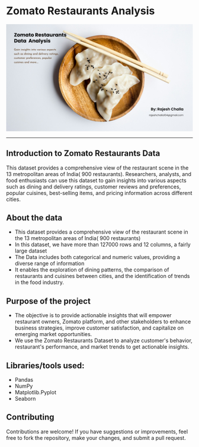 # Zomato Restaurants Analysis

<img src="https://github.com/rajeshchalla10/EDA-Zomato-restaurants/blob/10bdfd669ccbf43736ef20278898148b6d7d62f5/banner.png" />
<hr>

## Introduction to Zomato Restaurants Data

This dataset provides a comprehensive view of the restaurant scene in the 13 metropolitan areas of India( 900 restaurants). Researchers, analysts, and food enthusiasts can use this dataset to gain insights into various aspects such as dining and delivery ratings, customer reviews and preferences, popular cuisines, best-selling items, and pricing information across different cities. 

## About the data

- This dataset provides a comprehensive view of the restaurant scene in the 13 metropolitan areas of India( 900 restaurants)
- In this dataset, we have more than 127000 rows and 12 columns, a fairly large dataset
- The Data includes both categorical and numeric values, providing a diverse range of information
- It enables the exploration of dining patterns, the comparison of restaurants and cuisines between cities, and the identification of trends in the food industry.

## Purpose of the project

- The objective is to provide actionable insights that will empower restaurant owners, Zomato platform, and other stakeholders to enhance business strategies, improve customer satisfaction, and capitalize on emerging market opportunities.
- We use the Zomato Restaurants Dataset to analyze customer's behavior, restaurant's performance, and market trends to get actionable insights.

## Libraries/tools used:
- Pandas
- NumPy
- Matplotlib.Pyplot
- Seaborn

## Contributing

Contributions are welcome! If you have suggestions or improvements, feel free to fork the repository, make your changes, and submit a pull request.
